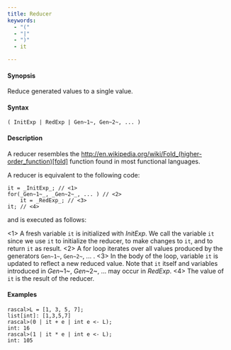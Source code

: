```yaml
---
title: Reducer
keywords:
  - "("
  - "|"
  - ")"
  - it

---
```


#### Synopsis

Reduce generated values to a single value.

#### Syntax

`( InitExp | RedExp | Gen~1~, Gen~2~, ... )`

#### Description

A reducer resembles the http://en.wikipedia.org/wiki/Fold_(higher-order_function)[fold] function
found in most functional languages.

A reducer is equivalent to the following code:
```rascal,subs="verbatim,quotes"
it = _InitExp_; // <1>
for(_Gen~1~_, _Gen~2~_, ... ) // <2>
    it = _RedExp_; // <3>
it; // <4>
```
and is executed as follows:

<1> A fresh variable `it` is initialized with _InitExp_. 
    We call the variable `it` since we use `it` to initialize the reducer, to make changes to `it`,
    and to return `it` as result.
<2> A for loop iterates over all values produced by the generators `Gen~1~`, `Gen~2~`, ... .
<3> In the body of the loop, variable `it` is updated to reflect a new reduced value.
    Note that `it` itself and variables introduced in _Gen_~1~, _Gen_~2~, ... may occur in _RedExp_.
<4> The value of `it` is the result of the reducer.

#### Examples


```rascal-shell 
rascal>L = [1, 3, 5, 7];
list[int]: [1,3,5,7]
rascal>(0 | it + e | int e <- L);
int: 16
rascal>(1 | it * e | int e <- L);
int: 105
```


